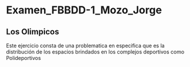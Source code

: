 # Examen_FBBDD-1_Mozo_Jorge
## Los Olimpicos
Este ejercicio consta de una problematica en especifica que es la distribución de los espacios brindados en los complejos deportivos como Polideportivos
